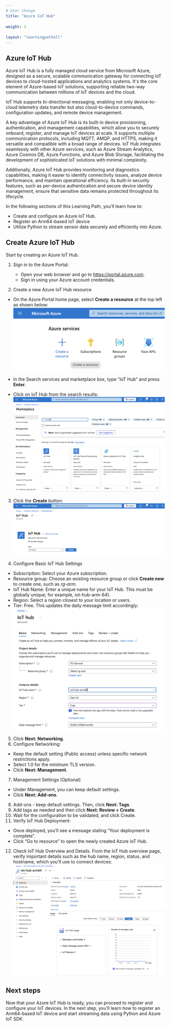 ```yaml
---
# User change
title: "Azure IoT Hub"

weight: 3

layout: "learningpathall"
---
```


## Azure IoT Hub
Azure IoT Hub is a fully managed cloud service from Microsoft Azure, designed as a secure, scalable communication gateway for connecting IoT devices to cloud-hosted applications and analytics systems. It's the core element of Azure-based IoT solutions, supporting reliable two-way communication between millions of IoT devices and the cloud. 

IoT Hub supports bi-directional messaging, enabling not only device-to-cloud telemetry data transfer but also cloud-to-device commands, configuration updates, and remote device management.

A key advantage of Azure IoT Hub is its built-in device provisioning, authentication, and management capabilities, which allow you to securely onboard, register, and manage IoT devices at scale. It supports multiple communication protocols, including MQTT, AMQP, and HTTPS, making it versatile and compatible with a broad range of devices. IoT Hub integrates seamlessly with other Azure services, such as Azure Stream Analytics, Azure Cosmos DB, Azure Functions, and Azure Blob Storage, facilitating the development of sophisticated IoT solutions with minimal complexity.

Additionally, Azure IoT Hub provides monitoring and diagnostics capabilities, making it easier to identify connectivity issues, analyze device performance, and maintain operational efficiency. Its built-in security features, such as per-device authentication and secure device identity management, ensure that sensitive data remains protected throughout its lifecycle.

In the following sections of this Learning Path, you’ll learn how to:

* Create and configure an Azure IoT Hub.
* Register an Arm64-based IoT device
* Utilize Python to stream sensor data securely and efficiently into Azure.

## Create Azure IoT Hub
Start by creating an Azure IoT Hub.
1. Sign in to the Azure Portal:
	* Open your web browser and go to https://portal.azure.com.
	* Sign in using your Azure account credentials.

2. Create a new Azure IoT Hub resource
* On the Azure Portal home page, select **Create a resource** at the top left as shown below:
![img1 alt-text#center](figures/01.png)

* In the Search services and marketplace box, type “IoT Hub” and press **Enter**.
* Click on IoT Hub from the search results:
![img2 alt-text#center](figures/02.png)

3. Click the **Create** button:
![img3 alt-text#center](figures/03.png)

4. Configure Basic IoT Hub Settings
* Subscription: Select your Azure subscription.
* Resource group: Choose an existing resource group or click **Create new** to create one, such as *rg-arm*.
* IoT Hub Name: Enter a unique name for your IoT Hub. This must be globally unique; for example, iot-hub-arm-64).
* Region: Select a region closest to your location or users.
* Tier: Free. This updates the daily message limit accordingly:
![img4 alt-text#center](figures/04.png)

5. Click **Next: Networking**.
6. Configure Networking:
* Keep the default setting (Public access) unless specific network restrictions apply.
* Select 1.0 for the minimum TLS version.
* Click **Next: Management**.
7. Management Settings (Optional)
* Under Management, you can keep default settings.
* Click **Next: Add-ons**.
8. Add-ons - keep default settings. Then, click **Next: Tags**.
9. Add tags as needed and then click **Next: Review + Create**.
10. Wait for the configuration to be validated, and click Create.
11. Verify IoT Hub Deployment:
* Once deployed, you’ll see a message stating “Your deployment is complete”.
* Click “Go to resource” to open the newly created Azure IoT Hub.
12. Check IoT Hub Overview and Details. From the IoT Hub overview page, verify important details such as the hub name, region, status, and hostname, which you’ll use to connect devices:
![img5 alt-text#center](figures/05.png)

## Next steps
Now that your Azure IoT Hub is ready, you can proceed to register and configure your IoT devices. In the next step, you’ll learn how to register an Arm64-based IoT device and start streaming data using Python and Azure IoT SDK.
